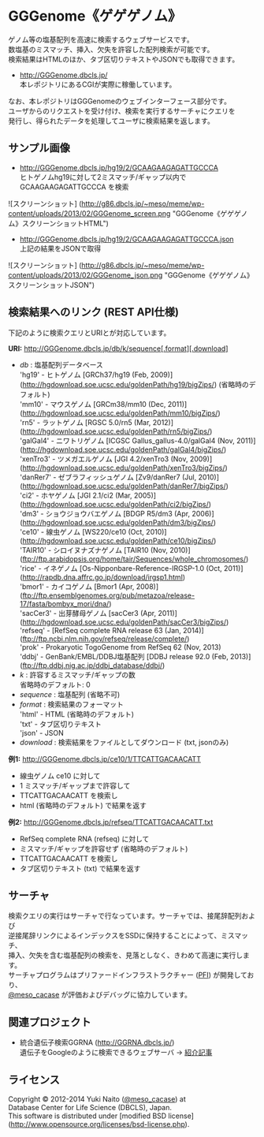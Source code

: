 GGGenome《ゲゲゲノム》
======================

ゲノム等の塩基配列を高速に検索するウェブサービスです。  
数塩基のミスマッチ、挿入、欠失を許容した配列検索が可能です。  
検索結果はHTMLのほか、タブ区切りテキストやJSONでも取得できます。

+ http://GGGenome.dbcls.jp/  
  本レポジトリにあるCGIが実際に稼働しています。

なお、本レポジトリはGGGenomeのウェブインターフェース部分です。  
ユーザからのリクエストを受け付け、検索を実行するサーチャにクエリを  
発行し、得られたデータを処理してユーザに検索結果を返します。


サンプル画像
-----

+ http://GGGenome.dbcls.jp/hg19/2/GCAAGAAGAGATTGCCCA  
  ヒトゲノムhg19に対して2ミスマッチ/ギャップ以内で GCAAGAAGAGATTGCCCA を検索

![スクリーンショット]
(http://g86.dbcls.jp/~meso/meme/wp-content/uploads/2013/02/GGGenome_screen.png
"GGGenome《ゲゲゲノム》スクリーンショットHTML")

+ http://GGGenome.dbcls.jp/hg19/2/GCAAGAAGAGATTGCCCA.json  
  上記の結果をJSONで取得

![スクリーンショット]
(http://g86.dbcls.jp/~meso/meme/wp-content/uploads/2013/02/GGGenome_json.png
"GGGenome《ゲゲゲノム》スクリーンショットJSON")


検索結果へのリンク (REST API仕様)
------

下記のように検索クエリとURIとが対応しています。

**URI:** http://GGGenome.dbcls.jp/db/k/sequence[.format][.download]

+ *db* : 塩基配列データベース  
  'hg19' - ヒトゲノム [GRCh37/hg19 (Feb, 2009)]
           (http://hgdownload.soe.ucsc.edu/goldenPath/hg19/bigZips/)
           (省略時のデフォルト)  
  'mm10' - マウスゲノム [GRCm38/mm10 (Dec, 2011)]
           (http://hgdownload.soe.ucsc.edu/goldenPath/mm10/bigZips/)  
  'rn5'  - ラットゲノム [RGSC 5.0/rn5 (Mar, 2012)]
           (http://hgdownload.soe.ucsc.edu/goldenPath/rn5/bigZips/)  
  'galGal4' - ニワトリゲノム [ICGSC Gallus_gallus-4.0/galGal4 (Nov, 2011)]
           (http://hgdownload.soe.ucsc.edu/goldenPath/galGal4/bigZips/)  
  'xenTro3' - ツメガエルゲノム [JGI 4.2/xenTro3 (Nov, 2009)]
           (http://hgdownload.soe.ucsc.edu/goldenPath/xenTro3/bigZips/)  
  'danRer7' - ゼブラフィッシュゲノム [Zv9/danRer7 (Jul, 2010)]
           (http://hgdownload.soe.ucsc.edu/goldenPath/danRer7/bigZips/)  
  'ci2'  - ホヤゲノム [JGI 2.1/ci2 (Mar, 2005)]
           (http://hgdownload.soe.ucsc.edu/goldenPath/ci2/bigZips/)  
  'dm3'  - ショウジョウバエゲノム [BDGP R5/dm3 (Apr, 2006)]
           (http://hgdownload.soe.ucsc.edu/goldenPath/dm3/bigZips/)  
  'ce10' - 線虫ゲノム [WS220/ce10 (Oct, 2010)]
           (http://hgdownload.soe.ucsc.edu/goldenPath/ce10/bigZips/)  
  'TAIR10' - シロイヌナズナゲノム [TAIR10 (Nov, 2010)]
           (ftp://ftp.arabidopsis.org/home/tair/Sequences/whole_chromosomes/)  
  'rice' - イネゲノム [Os-Nipponbare-Reference-IRGSP-1.0 (Oct, 2011)]
           (http://rapdb.dna.affrc.go.jp/download/irgsp1.html)  
  'bmor1' - カイコゲノム [Bmor1 (Apr, 2008)]
           (ftp://ftp.ensemblgenomes.org/pub/metazoa/release-17/fasta/bombyx_mori/dna/)  
  'sacCer3' - 出芽酵母ゲノム [sacCer3 (Apr, 2011)]
           (http://hgdownload.soe.ucsc.edu/goldenPath/sacCer3/bigZips/)  
  'refseq' - [RefSeq complete RNA release 63 (Jan, 2014)]
           (ftp://ftp.ncbi.nlm.nih.gov/refseq/release/complete/)  
  'prok' - Prokaryotic TogoGenome from RefSeq 62 (Nov, 2013)  
  'ddbj' - GenBank/EMBL/DDBJ塩基配列 [DDBJ release 92.0 (Feb, 2013)]
           (ftp://ftp.ddbj.nig.ac.jp/ddbj_database/ddbj/)  
+ *k* : 許容するミスマッチ/ギャップの数  
  省略時のデフォルト: 0
+ *sequence* : 塩基配列 (省略不可)
+ *format* : 検索結果のフォーマット  
  'html' - HTML (省略時のデフォルト)  
  'txt' - タブ区切りテキスト  
  'json' - JSON
+ *download* : 検索結果をファイルとしてダウンロード (txt, jsonのみ)

**例1:** http://GGGenome.dbcls.jp/ce10/1/TTCATTGACAACATT

+ 線虫ゲノム ce10 に対して
+ 1 ミスマッチ/ギャップまで許容して
+ TTCATTGACAACATT を検索し
+ html (省略時のデフォルト) で結果を返す

**例2:** http://GGGenome.dbcls.jp/refseq/TTCATTGACAACATT.txt

+ RefSeq complete RNA (refseq) に対して
+ ミスマッチ/ギャップを許容せず (省略時のデフォルト)
+ TTCATTGACAACATT を検索し
+ タブ区切りテキスト (txt) で結果を返す


サーチャ
-----

検索クエリの実行はサーチャで行なっています。サーチャでは、接尾辞配列および  
逆接尾辞リンクによるインデックスをSSDに保持することによって、ミスマッチ、  
挿入、欠失を含む塩基配列の検索を、見落としなく、きわめて高速に実行します。  
サーチャプログラムはプリファードインフラストラクチャー
([PFI](http://preferred.jp/)) が開発しており、  
[@meso_cacase](http://twitter.com/meso_cacase)
が評価およびデバッグに協力しています。


関連プロジェクト
--------

+ 統合遺伝子検索GGRNA (http://GGRNA.dbcls.jp/)  
  遺伝子をGoogleのように検索できるウェブサーバ
  → [紹介記事](http://first.lifesciencedb.jp/from_dbcls/e0001)


ライセンス
--------

Copyright &copy; 2012-2014 Yuki Naito
 ([@meso_cacase](http://twitter.com/meso_cacase)) at  
Database Center for Life Science (DBCLS), Japan.  
This software is distributed under [modified BSD license]
 (http://www.opensource.org/licenses/bsd-license.php).
